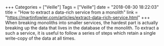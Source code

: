 +++
Categories = ["Veille"]
Tags = ["Veille"]
date = "2018-08-30 18:22:03"
title = "How to extract a data-rich service from a monolith"
link = "https://martinfowler.com/articles/extract-data-rich-service.html"
+++
When breaking monoliths into smaller services, the hardest part is   actually breaking up the data that lives in the database of the monolith. To   extract a such a service, it is useful to follow a series of steps which   retain a single write-copy of the data at all times.